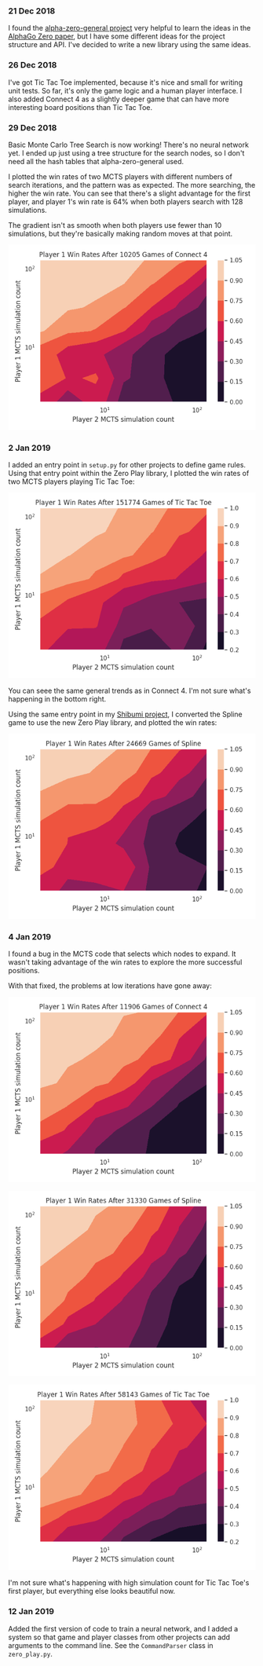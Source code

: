 ### 21 Dec 2018 ###
I found the [alpha-zero-general project] very helpful to learn the ideas in the
[AlphaGo Zero paper], but I have some different ideas for the project
structure and API. I've decided to write a new library using the same ideas.

[alpha-zero-general project]: https://github.com/suragnair/alpha-zero-general
[AlphaGo Zero paper]: https://deepmind.com/blog/alphago-zero-learning-scratch/

### 26 Dec 2018 ###
I've got Tic Tac Toe implemented, because it's nice and small for writing unit
tests. So far, it's only the game logic and a human player interface.
I also added Connect 4 as a slightly deeper game that can have more interesting
board positions than Tic Tac Toe.

### 29 Dec 2018 ###
Basic Monte Carlo Tree Search is now working! There's no neural network yet.
I ended up just using a tree structure for the search nodes, so I don't need
all the hash tables that alpha-zero-general used.

I plotted the win rates of two MCTS players with different numbers of search
iterations, and the pattern was as expected. The more searching, the higher the
win rate. You can see that there's a slight advantage for the first player, and
player 1's win rate is 64% when both players search with 128 simulations.

The gradient isn't as smooth when both players use fewer than 10 simulations,
but they're basically making random moves at that point.

![MCTS win rate]

[MCTS win rate]: 2018/connect-4-wins-mcts.png

### 2 Jan 2019 ###
I added an entry point in `setup.py` for other projects to define game rules.
Using that entry point within the Zero Play library, I plotted the win rates of
two MCTS players playing Tic Tac Toe:

![Tic Tac Toe win rate]

You can seee the same general trends as in Connect 4. I'm not sure what's
happening in the bottom right.

Using the same entry point in my [Shibumi project], I converted the Spline game
to use the new Zero Play library, and plotted the win rates:

![Spline win rate]

[Tic Tac Toe win rate]: 2019/tictactoe-wins.png
[Shibumi project]: https://github.com/donkirkby/shibumi-games
[Spline win rate]: 2019/spline-wins.png

### 4 Jan 2019 ###
I found a bug in the MCTS code that selects which nodes to expand. It wasn't
taking advantage of the win rates to explore the more successful positions.

With that fixed, the problems at low iterations have gone away:

![Fixed Connect 4 win rate]

![Fixed Spline win rate]

![Fixed Tic Tac Toe win rate]

I'm not sure what's happening with high simulation count for Tic Tac Toe's
first player, but everything else looks beautiful now.

[Fixed Connect 4 win rate]: 2019/connect4-win-rate.png
[Fixed Spline win rate]: 2019/spline-win-rate.png
[Fixed Tic Tac Toe win rate]: 2019/tictactoe-win-rate.png

### 12 Jan 2019 ###
Added the first version of code to train a neural network, and I added a system
so that game and player classes from other projects can add arguments to the
command line. See the `CommandParser` class in `zero_play.py`.
